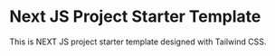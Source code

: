 # Next JS Project Starter Template

This is NEXT JS project starter template designed with Tailwind CSS.
